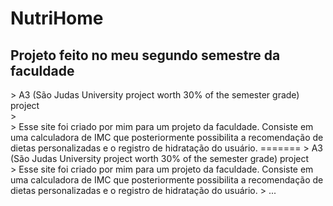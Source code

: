 # NutriHome

<h2>Projeto feito no meu segundo semestre da faculdade</h2>
> A3 (São Judas University project worth 30% of the semester grade) project <br>
> <br>
> Esse site foi criado por mim para um projeto da faculdade. Consiste em uma calculadora de IMC que posteriormente possibilita a recomendação de dietas personalizadas e o registro de hidratação do usuário.
=======
> A3 (São Judas University project worth 30% of the semester grade) project <br>
> Esse site foi criado por mim para um projeto da faculdade. Consiste em uma calculadora de IMC que posteriormente possibilita a recomendação de dietas personalizadas e o registro de hidratação do usuário.
> ...

